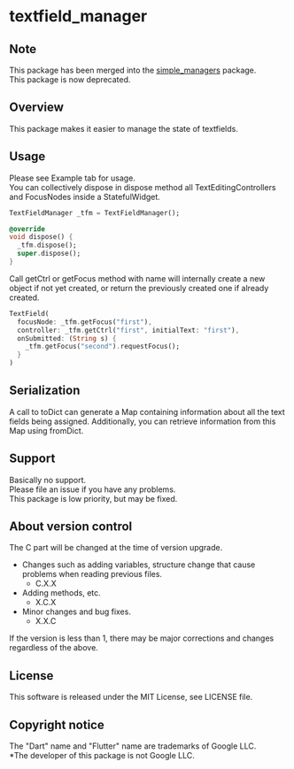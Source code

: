 # textfield_manager

## Note
This package has been merged into the [simple_managers](https://pub.dev/packages/simple_managers) package.  
This package is now deprecated.

## Overview
This package makes it easier to manage the state of textfields.

## Usage
Please see Example tab for usage.  
You can collectively dispose in dispose method all TextEditingControllers and FocusNodes inside a StatefulWidget.

```dart
TextFieldManager _tfm = TextFieldManager();

@override
void dispose() {
  _tfm.dispose();
  super.dispose();
}
```

Call getCtrl or getFocus method with name will internally create a new object if not yet created, or return the previously created one if already created.

```dart
TextField(
  focusNode: _tfm.getFocus("first"),
  controller: _tfm.getCtrl("first", initialText: "first"),
  onSubmitted: (String s) {
    _tfm.getFocus("second").requestFocus();
  }
)
```

## Serialization
A call to toDict can generate a Map containing information about all the text fields being assigned.
Additionally, you can retrieve information from this Map using fromDict.

## Support
Basically no support.  
Please file an issue if you have any problems.  
This package is low priority, but may be fixed.  

## About version control
The C part will be changed at the time of version upgrade.
- Changes such as adding variables, structure change that cause problems when reading previous files.
  - C.X.X
- Adding methods, etc.
  - X.C.X
- Minor changes and bug fixes.
  - X.X.C

If the version is less than 1, there may be major corrections and changes regardless of the above.

## License
This software is released under the MIT License, see LICENSE file.

## Copyright notice
The "Dart" name and "Flutter" name are trademarks of Google LLC.  
*The developer of this package is not Google LLC.